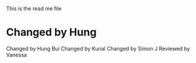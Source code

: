 This is the read me file

Changed by Hung
=======
Changed by Hung Bui
Changed by Kunal
Changed by Simon J 
Reviewed by Vanessa
